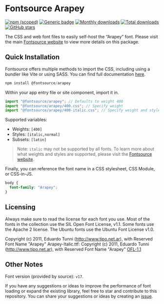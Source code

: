 # Fontsource Arapey

[![npm (scoped)](https://img.shields.io/npm/v/@fontsource/arapey?color=brightgreen)](https://www.npmjs.com/package/@fontsource/arapey) [![Generic badge](https://img.shields.io/badge/fontsource-passing-brightgreen)](https://github.com/fontsource/fontsource) [![Monthly downloads](https://badgen.net/npm/dm/@fontsource/arapey)](https://github.com/fontsource/fontsource) [![Total downloads](https://badgen.net/npm/dt/@fontsource/arapey)](https://github.com/fontsource/fontsource) [![GitHub stars](https://img.shields.io/github/stars/fontsource/fontsource.svg?style=social&label=Star)](https://github.com/fontsource/fontsource/stargazers)

The CSS and web font files to easily self-host the “Arapey” font. Please visit the main [Fontsource website](https://fontsource.org/fonts/arapey) to view more details on this package.

## Quick Installation

Fontsource offers multiple methods to import the CSS, including using a bundler like Vite or using SASS. You can find full documentation [here](https://fontsource.org/docs/getting-started/introduction).

```javascript
npm install @fontsource/arapey
```

Within your app entry file or site component, import it in.

```javascript
import "@fontsource/arapey"; // Defaults to weight 400
import "@fontsource/arapey/400.css"; // Specify weight
import "@fontsource/arapey/400-italic.css"; // Specify weight and style
```

Supported variables:
- Weights: `[400]`
- Styles: `[italic,normal]`
- Subsets: `[latin]`

> Note: `italic` may not be supported by all fonts. To learn more about what weights and styles are supported, please visit the [Fontsource website](https://fontsource.org/fonts/arapey).

Finally, you can reference the font name in a CSS stylesheet, CSS Module, or CSS-in-JS.

```css
body {
  font-family: "Arapey";
}
```

## Licensing
Always make sure to read the license for each font you use. Most of the fonts in the collection use the SIL Open Font License, v1.1. Some fonts use the Apache 2 license. The Ubuntu fonts use the Ubuntu Font License v1.0.

Copyright (c) 2011, Eduardo Tunni (http://www.tipo.net.ar), with Reserved Font Name "Arapey" Arapey-Italic.ttf: Copyright (c) 2011, Eduardo Tunni (http://www.tipo.net.ar), with Reserved Font Name "Arapey"
[OFL-1.1](https://openfontlicense.org)

## Other Notes
Font version (provided by source): `v17`.

If you have any suggestions or ideas to improve the performance of font loading or expand the existing library, feel free to star and contribute to this repository. You can share your suggestions or ideas by creating an [issue](https://github.com/fontsource/fontsource/issues).
